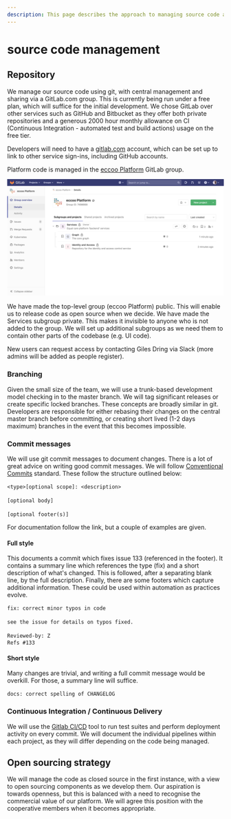 ```yaml
---
description: This page describes the approach to managing source code across
---
```


# source code management

## Repository

We manage our source code using git, with central management and sharing via a GitLab.com group. This is currently being run under a free plan, which will suffice for the initial development. We chose GitLab over other services such as GitHub and Bitbucket as they offer both private repositories and a generous 2000 hour monthly allowance on CI \(Continuous Integration - automated test and build actions\) usage on the free tier.

Developers will need to have a [gitlab.com](https://gitlab.com/) account, which can be set up to link to other service sign-ins, including GitHub accounts.

Platform code is managed in the [eccoo Platform](https://gitlab.com/eccoo-platform) GitLab group.

![View of the source code management within GitLab](../.gitbook/assets/image%20%283%29.png)

We have made the top-level group \(eccoo Platform\) public. This will enable us to release code as open source when we decide. We have made the Services subgroup private. This makes it invisible to anyone who is not added to the group. We will set up additional subgroups as we need them to contain other parts of the codebase \(e.g. UI code\).

New users can request access by contacting Giles Dring via Slack \(more admins will be added as people register\).

### Branching

Given the small size of the team, we will use a trunk-based development model checking in to the master branch. We will tag significant releases or create specific locked branches. These concepts are broadly similar in git. Developers are responsible for either rebasing their changes on the central master branch  before committing, or creating short lived \(1-2 days maximum\) branches in the event that this becomes impossible.

### Commit messages

We will use git commit messages to document changes. There is a lot of great advice on writing good commit messages. We will follow [Conventional Commits](https://www.conventionalcommits.org/en/v1.0.0/) standard. These follow the structure outlined below:

```text
<type>[optional scope]: <description>

[optional body]

[optional footer(s)]
```

For documentation follow the link, but a couple of examples are given.

#### Full style

This documents a commit which fixes issue 133 \(referenced in the footer\). It contains a summary line which references the type \(fix\) and a short description of what's changed. This is followed, after a separating blank line, by the full description. Finally, there are some footers which capture additional information. These could be used within automation as practices evolve.

```text
fix: correct minor typos in code

see the issue for details on typos fixed.

Reviewed-by: Z
Refs #133
```

#### Short style

Many changes are trivial, and writing a full commit message would be overkill. For those, a summary line will suffice.

```text
docs: correct spelling of CHANGELOG
```

### Continuous Integration / Continuous Delivery

We will use the [Gitlab CI/CD](https://gitlab.com/help/ci/README.md) tool to run test suites and perform deployment activity on every commit. We will document the individual pipelines within each project, as they will differ depending on the code being managed.

## Open sourcing strategy

We will manage the code as closed source in the first instance, with a view to open sourcing components as we develop them. Our aspiration is towards openness, but this is balanced with a need to recognise the commercial value of our platform. We will agree this position with the cooperative members when it becomes appropriate.

